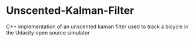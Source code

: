# Unscented-Kalman-Filter
C++ implementation of an unscented kaman filter used to track a bicycle in the Udacity open source simulator
